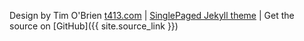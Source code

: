 

Design by Tim O'Brien [t413.com](http://t413.com/)
|
[SinglePaged Jekyll theme](https://github.com/t413/SinglePaged)
| 
Get the source on [GitHub]({{ site.source_link }})

